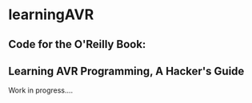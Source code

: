 learningAVR
===========

Code for the O'Reilly Book: 
---------------------------

Learning AVR Programming, A Hacker's Guide
------------------------------------------

Work in progress....


